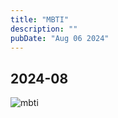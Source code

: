 ```yaml
---
title: "MBTI"
description: ""
pubDate: "Aug 06 2024"
---
```


## 2024-08

![mbti](/images/mbti/img1.webp)